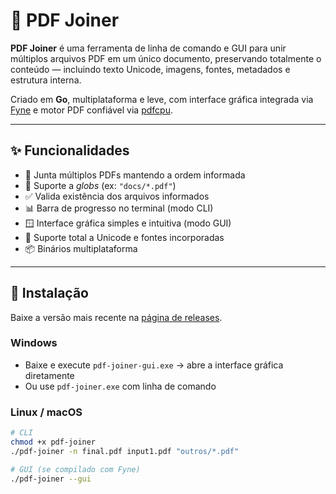 
# 📎 PDF Joiner

**PDF Joiner** é uma ferramenta de linha de comando e GUI para unir múltiplos
arquivos PDF em um único documento, preservando totalmente o conteúdo —
incluindo texto Unicode, imagens, fontes, metadados e estrutura interna.

Criado em **Go**, multiplataforma e leve, com interface gráfica integrada
via [Fyne](https://fyne.io) e motor PDF confiável via [pdfcpu](https://github.com/pdfcpu/pdfcpu).

---

## ✨ Funcionalidades

- 🔗 Junta múltiplos PDFs mantendo a ordem informada
- 📂 Suporte a *globs* (ex: `"docs/*.pdf"`)
- ✅ Valida existência dos arquivos informados
- 📊 Barra de progresso no terminal (modo CLI)
- 🪟 Interface gráfica simples e intuitiva (modo GUI)
- 🧾 Suporte total a Unicode e fontes incorporadas
- 📦 Binários multiplataforma

---

## 🚀 Instalação

Baixe a versão mais recente na [página de releases](https://github.com/seu-usuario/pdf-joiner/releases).

### Windows

- Baixe e execute `pdf-joiner-gui.exe` → abre a interface gráfica diretamente  
- Ou use `pdf-joiner.exe` com linha de comando

### Linux / macOS

```bash
# CLI
chmod +x pdf-joiner
./pdf-joiner -n final.pdf input1.pdf "outros/*.pdf"

# GUI (se compilado com Fyne)
./pdf-joiner --gui
